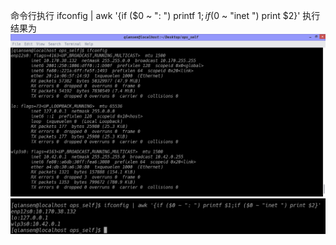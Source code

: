 命令行执行
ifconfig | awk '{if ($0 ~ ": ") printf $1;if ($0 ~ "inet ") print $2}'
执行结果为 ![ifconfig_result.png](./ifconfig_result.png)![shell_result.png](./shell_result.png)